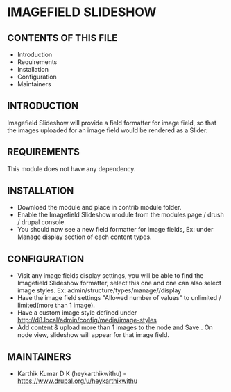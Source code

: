 # IMAGEFIELD SLIDESHOW

## CONTENTS OF THIS FILE

 - Introduction
 - Requirements
 - Installation
 - Configuration
 - Maintainers

## INTRODUCTION

Imagefield Slideshow will provide a field formatter for image field,
so that the images uploaded for an image field would be rendered as a Slider.


## REQUIREMENTS

This module does not have any dependency.


## INSTALLATION

- Download the module and place in contrib module folder.
- Enable the Imagefield Slideshow module from the modules page / drush / drupal console.
- You should now see a new field formatter for image fields,
  Ex: under Manage display section of each content types.

## CONFIGURATION

- Visit any image fields display settings, you will be able to find
the Imagefield Slideshow formatter, select this one and one can also
select image styles.
Ex: admin/structure/types/manage/<content-type-machine-name>/display
- Have the image field settings "Allowed number of values"
to unlimited / limited(more than 1 image).
- Have a custom image style defined under
<http://d8.local/admin/config/media/image-styles>
- Add content & upload more than 1 images to the node and Save..
On node view, slideshow will appear for that image field.


## MAINTAINERS

 - Karthik Kumar D K (heykarthikwithu) - <https://www.drupal.org/u/heykarthikwithu>
